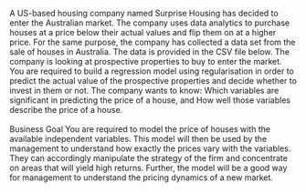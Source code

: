 A US-based housing company named Surprise Housing has decided to enter the Australian market. The company uses data analytics to purchase houses at a price below their actual values and flip them on at a higher price. For the same purpose, the company has collected a data set from the sale of houses in Australia. The data is provided in the CSV file below.
The company is looking at prospective properties to buy to enter the market. You are required to build a regression model using regularisation in order to predict the actual value of the prospective properties and decide whether to invest in them or not.
The company wants to know:
Which variables are significant in predicting the price of a house, and
How well those variables describe the price of a house.<br />
<br />
Business Goal 
You are required to model the price of houses with the available independent variables. This model will then be used by the management to understand how exactly the prices vary with the variables.<br /> They can accordingly manipulate the strategy of the firm and concentrate on areas that will yield high returns. Further, the model will be a good way for management to understand the pricing dynamics of a new market.
